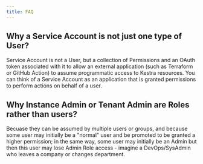 ```yaml
---
title: FAQ
---
```


## Why a Service Account is not just one type of User?

Service Account is not a User, but a collection of Permissions and an OAuth token associated with it to allow an external application (such as Terraform or GitHub Action) to assume programmatic access to Kestra resources. You can think of a Service Account as an application that is granted permissions to perform actions on behalf of a user.

## Why Instance Admin or Tenant Admin are Roles rather than users?

Becuase they can be assumed by multiple users or groups, and because some user may initially be a "normal" user and be promoted to be granted a higher permission; in the same way, some user may initially be an Admin but then this user may lose Admin Role access - imagine a DevOps/SysAdmin who leaves a company or changes department.

